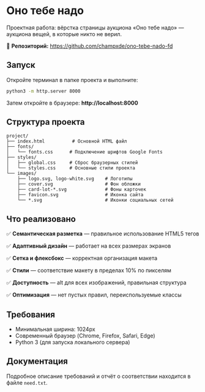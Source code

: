 # Оно тебе надо

Проектная работа: вёрстка страницы аукциона «Оно тебе надо» — аукциона вещей, в которые никто не верил.

🔗 **Репозиторий:** https://github.com/champxde/ono-tebe-nado-fd

## Запуск

Откройте терминал в папке проекта и выполните:

```bash
python3 -m http.server 8000
```

Затем откройте в браузере: **http://localhost:8000**

## Структура проекта

```
project/
├── index.html          # Основной HTML файл
├── fonts/
│   └── fonts.css      # Подключение шрифтов Google Fonts
├── styles/
│   ├── global.css     # Сброс браузерных стилей
│   └── styles.css     # Основные стили проекта
└── images/
    ├── logo.svg, logo-white.svg    # Логотипы
    ├── cover.svg                   # Фон обложки
    ├── card-lot-*.svg              # Фоны карточек
    ├── favicon.svg                 # Иконка сайта
    └── *.svg                       # Иконки социальных сетей
```

## Что реализовано

✅ **Семантическая разметка** — правильное использование HTML5 тегов

✅ **Адаптивный дизайн** — работает на всех размерах экранов

✅ **Сетка и флексбокс** — корректная организация макета

✅ **Стили** — соответствие макету в пределах 10% по пикселям

✅ **Доступность** — alt для всех изображений, правильная структура

✅ **Оптимизация** — нет пустых правил, переиспользуемые классы

## Требования

- Минимальная ширина: 1024px
- Современный браузер (Chrome, Firefox, Safari, Edge)
- Python 3 (для запуска локального сервера)

## Документация

Подробное описание требований и отчёт о соответствии находится в файле `need.txt`.
